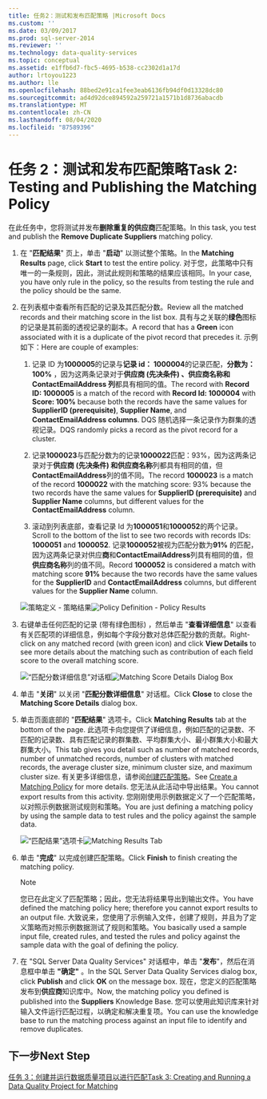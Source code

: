 ```yaml
---
title: 任务2：测试和发布匹配策略 |Microsoft Docs
ms.custom: ''
ms.date: 03/09/2017
ms.prod: sql-server-2014
ms.reviewer: ''
ms.technology: data-quality-services
ms.topic: conceptual
ms.assetid: e1ffb6d7-fbc5-4695-b538-cc2302d1a17d
author: lrtoyou1223
ms.author: lle
ms.openlocfilehash: 88bed2e91ca1fee3eab6136fb94df0d13328dc80
ms.sourcegitcommit: ad4d92dce894592a259721a1571b1d8736abacdb
ms.translationtype: MT
ms.contentlocale: zh-CN
ms.lasthandoff: 08/04/2020
ms.locfileid: "87589396"
---
```

# <a name="task-2-testing-and-publishing-the-matching-policy"></a><span data-ttu-id="91af9-102">任务 2：测试和发布匹配策略</span><span class="sxs-lookup"><span data-stu-id="91af9-102">Task 2: Testing and Publishing the Matching Policy</span></span>
  <span data-ttu-id="91af9-103">在此任务中，您将测试并发布**删除重复的供应商**匹配策略。</span><span class="sxs-lookup"><span data-stu-id="91af9-103">In this task, you test and publish the **Remove Duplicate Suppliers** matching policy.</span></span>  
  
1.  <span data-ttu-id="91af9-104">在 "**匹配结果**" 页上，单击 "**启动**" 以测试整个策略。</span><span class="sxs-lookup"><span data-stu-id="91af9-104">In the **Matching Results** page, click **Start** to test the entire policy.</span></span> <span data-ttu-id="91af9-105">对于您，此策略中只有唯一的一条规则，因此，测试此规则和策略的结果应该相同。</span><span class="sxs-lookup"><span data-stu-id="91af9-105">In your case, you have only rule in the policy, so the results from testing the rule and the policy should be the same.</span></span>  
  
2.  <span data-ttu-id="91af9-106">在列表框中查看所有匹配的记录及其匹配分数。</span><span class="sxs-lookup"><span data-stu-id="91af9-106">Review all the matched records and their matching score in the list box.</span></span> <span data-ttu-id="91af9-107">具有与之关联的**绿色**图标的记录是其前面的透视记录的副本。</span><span class="sxs-lookup"><span data-stu-id="91af9-107">A record that has a **Green** icon associated with it is a duplicate of the pivot record that precedes it.</span></span> <span data-ttu-id="91af9-108">示例如下：</span><span class="sxs-lookup"><span data-stu-id="91af9-108">Here are couple of examples:</span></span>  
  
    1.  <span data-ttu-id="91af9-109">记录 ID 为**1000005**的记录与**记录 id： 1000004**的记录匹配，**分数为： 100%** ，因为这两条记录对于**供应商 (先决条件) **、**供应商名称**和**ContactEmailAddress 列**都具有相同的值。</span><span class="sxs-lookup"><span data-stu-id="91af9-109">The record with **Record ID: 1000005** is a match of the record with **Record Id: 1000004** with **Score: 100%** because both the records have the same values for **SupplierID (prerequisite)**, **Supplier Name**, and **ContactEmailAddress columns**.</span></span> <span data-ttu-id="91af9-110">DQS 随机选择一条记录作为群集的透视记录。</span><span class="sxs-lookup"><span data-stu-id="91af9-110">DQS randomly picks a record as the pivot record for a cluster.</span></span>  
  
    2.  <span data-ttu-id="91af9-111">记录**1000023**与匹配分数为的记录**1000022**匹配：93%，因为这两条记录对于**供应商 (先决条件) **和**供应商名称**列都具有相同的值，但**ContactEmailAddress**列的值不同。</span><span class="sxs-lookup"><span data-stu-id="91af9-111">The record **1000023** is a match of the record **1000022** with the matching score: 93% because the two records have the same values for **SupplierID (prerequisite)** and **Supplier Name** columns, but different values for the **ContactEmailAddress** column.</span></span>  
  
    3.  <span data-ttu-id="91af9-112">滚动到列表底部，查看记录 Id 为**1000051**和**1000052**的两个记录。</span><span class="sxs-lookup"><span data-stu-id="91af9-112">Scroll to the bottom of the list to see two records with records IDs: **1000051** and **1000052**.</span></span> <span data-ttu-id="91af9-113">记录**1000052**被视为匹配分数为**91%** 的匹配，因为这两条记录对供应**商**和**ContactEmailAddress**列具有相同的值，但**供应商名称**列的值不同。</span><span class="sxs-lookup"><span data-stu-id="91af9-113">Record **1000052** is considered a match with matching score **91%** because the two records have the same values for the **SupplierID** and **ContactEmailAddress** columns, but different values for the **Supplier Name** column.</span></span>  
  
     <span data-ttu-id="91af9-114">![策略定义 - 策略结果](../../2014/tutorials/media/et-testingandpublishingthematchingpolicy-01.jpg "策略定义 - 策略结果")</span><span class="sxs-lookup"><span data-stu-id="91af9-114">![Policy Definition - Policy Results](../../2014/tutorials/media/et-testingandpublishingthematchingpolicy-01.jpg "Policy Definition - Policy Results")</span></span>  
  
3.  <span data-ttu-id="91af9-115">右键单击任何匹配的记录 (带有绿色图标) ，然后单击 "**查看详细信息**" 以查看有关匹配项的详细信息，例如每个字段分数对总体匹配分数的贡献。</span><span class="sxs-lookup"><span data-stu-id="91af9-115">Right-click on any matched record (with green icon) and click **View Details** to see more details about the matching such as contribution of each field score to the overall matching score.</span></span>  
  
     <span data-ttu-id="91af9-116">![“匹配分数详细信息”对话框](../../2014/tutorials/media/et-testingandpublishingthematchingpolicy-02.jpg "“匹配分数详细信息”对话框")</span><span class="sxs-lookup"><span data-stu-id="91af9-116">![Matching Score Details Dialog Box](../../2014/tutorials/media/et-testingandpublishingthematchingpolicy-02.jpg "Matching Score Details Dialog Box")</span></span>  
  
4.  <span data-ttu-id="91af9-117">单击 "**关闭**" 以关闭 "**匹配分数详细信息**" 对话框。</span><span class="sxs-lookup"><span data-stu-id="91af9-117">Click **Close** to close the **Matching Score Details** dialog box.</span></span>  
  
5.  <span data-ttu-id="91af9-118">单击页面底部的 "**匹配结果**" 选项卡。</span><span class="sxs-lookup"><span data-stu-id="91af9-118">Click **Matching Results** tab at the bottom of the page.</span></span> <span data-ttu-id="91af9-119">此选项卡向您提供了详细信息，例如匹配的记录数、不匹配的记录数、具有匹配记录的群集数、平均群集大小、最小群集大小和最大群集大小。</span><span class="sxs-lookup"><span data-stu-id="91af9-119">This tab gives you detail such as number of matched records, number of unmatched records, number of clusters with matched records, the average cluster size, minimum cluster size, and maximum cluster size.</span></span> <span data-ttu-id="91af9-120">有关更多详细信息，请参阅[创建匹配策略](https://msdn.microsoft.com/library/hh270290.aspx)。</span><span class="sxs-lookup"><span data-stu-id="91af9-120">See [Create a Matching Policy](https://msdn.microsoft.com/library/hh270290.aspx) for more details.</span></span> <span data-ttu-id="91af9-121">您无法从此活动中导出结果。</span><span class="sxs-lookup"><span data-stu-id="91af9-121">You cannot export results from this activity.</span></span> <span data-ttu-id="91af9-122">您刚刚使用示例数据定义了一个匹配策略，以对照示例数据测试规则和策略。</span><span class="sxs-lookup"><span data-stu-id="91af9-122">You are just defining a matching policy by using the sample data to test rules and the policy against the sample data.</span></span>  
  
     <span data-ttu-id="91af9-123">![“匹配结果”选项卡](../../2014/tutorials/media/et-testingandpublishingthematchingpolicy-03.jpg "“匹配结果”选项卡")</span><span class="sxs-lookup"><span data-stu-id="91af9-123">![Matching Results Tab](../../2014/tutorials/media/et-testingandpublishingthematchingpolicy-03.jpg "Matching Results Tab")</span></span>  
  
6.  <span data-ttu-id="91af9-124">单击 "**完成**" 以完成创建匹配策略。</span><span class="sxs-lookup"><span data-stu-id="91af9-124">Click **Finish** to finish creating the matching policy.</span></span>  
  
    > [!NOTE]  
    >  <span data-ttu-id="91af9-125">您已在此定义了匹配策略；因此，您无法将结果导出到输出文件。</span><span class="sxs-lookup"><span data-stu-id="91af9-125">You have defined the matching policy here; therefore you cannot export results to an output file.</span></span> <span data-ttu-id="91af9-126">大致说来，您使用了示例输入文件，创建了规则，并且为了定义策略而对照示例数据测试了规则和策略。</span><span class="sxs-lookup"><span data-stu-id="91af9-126">You basically used a sample input file, created rules, and tested the rules and policy against the sample data with the goal of defining the policy.</span></span>  
  
7.  <span data-ttu-id="91af9-127">在 "SQL Server Data Quality Services" 对话框中，单击 "**发布**"，然后在消息框中单击 **"确定"** 。</span><span class="sxs-lookup"><span data-stu-id="91af9-127">In the SQL Server Data Quality Services dialog box, click **Publish** and click **OK** on the message box.</span></span> <span data-ttu-id="91af9-128">现在，您定义的匹配策略发布到**供应商**知识库中。</span><span class="sxs-lookup"><span data-stu-id="91af9-128">Now, the matching policy you defined is published into the **Suppliers** Knowledge Base.</span></span> <span data-ttu-id="91af9-129">您可以使用此知识库来针对输入文件运行匹配过程，以确定和解决重复项。</span><span class="sxs-lookup"><span data-stu-id="91af9-129">You can use the knowledge base to run the matching process against an input file to identify and remove duplicates.</span></span>  
  
## <a name="next-step"></a><span data-ttu-id="91af9-130">下一步</span><span class="sxs-lookup"><span data-stu-id="91af9-130">Next Step</span></span>  
 [<span data-ttu-id="91af9-131">任务 3：创建并运行数据质量项目以进行匹配</span><span class="sxs-lookup"><span data-stu-id="91af9-131">Task 3: Creating and Running a Data Quality Project for Matching</span></span>](../../2014/tutorials/task-3-creating-and-running-a-data-quality-project-for-matching.md)  
  
  

